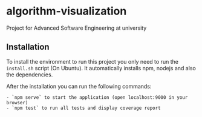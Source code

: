 # algorithm-visualization
Project for Advanced Software Engineering at university

## Installation

To install the environment to run this project you only need to run the `install.sh` script (On Ubuntu).
It automatically installs npm, nodejs and also the dependencies.

After the installation you can run the following commands:

    - `npm serve` to start the application (open localhost:9000 in your browser)
    - `npm test` to run all tests and display coverage report
